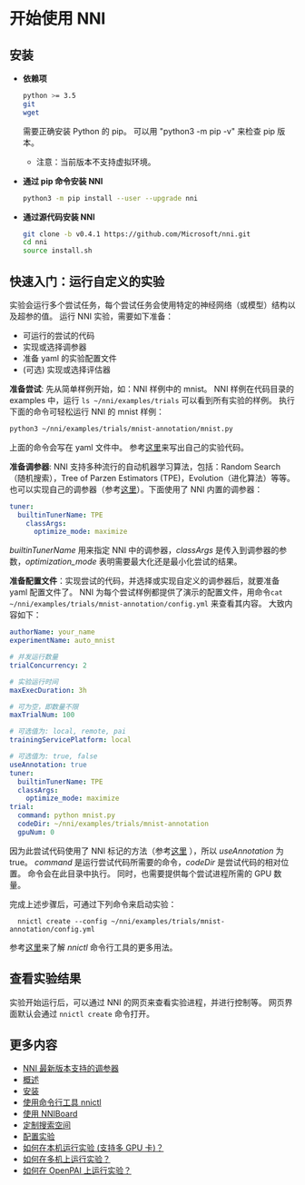 # **开始使用 NNI**

## **安装**

* **依赖项**
    
    ```bash
    python >= 3.5
    git
    wget
    ```
    
    需要正确安装 Python 的 pip。 可以用 "python3 -m pip -v" 来检查 pip 版本。
    
    * 注意：当前版本不支持虚拟环境。

* **通过 pip 命令安装 NNI**
    
    ```bash
    python3 -m pip install --user --upgrade nni
    ```

* **通过源代码安装 NNI**
    
    ```bash
    git clone -b v0.4.1 https://github.com/Microsoft/nni.git
    cd nni
    source install.sh
    ```

## **快速入门：运行自定义的实验**

实验会运行多个尝试任务，每个尝试任务会使用特定的神经网络（或模型）结构以及超参的值。 运行 NNI 实验，需要如下准备：

* 可运行的尝试的代码
* 实现或选择调参器
* 准备 yaml 的实验配置文件
* (可选) 实现或选择评估器

**准备尝试**: 先从简单样例开始，如：NNI 样例中的 mnist。 NNI 样例在代码目录的 examples 中，运行 `ls ~/nni/examples/trials` 可以看到所有实验的样例。 执行下面的命令可轻松运行 NNI 的 mnist 样例：

```bash
python3 ~/nni/examples/trials/mnist-annotation/mnist.py
```

上面的命令会写在 yaml 文件中。 参考[这里](howto_1_WriteTrial.md)来写出自己的实验代码。

**准备调参器**: NNI 支持多种流行的自动机器学习算法，包括：Random Search（随机搜索），Tree of Parzen Estimators (TPE)，Evolution（进化算法）等等。 也可以实现自己的调参器（参考[这里](howto_2_CustomizedTuner.md)）。下面使用了 NNI 内置的调参器：

```yaml
tuner:
  builtinTunerName: TPE
    classArgs:
      optimize_mode: maximize
```

*builtinTunerName* 用来指定 NNI 中的调参器，*classArgs* 是传入到调参器的参数，*optimization_mode* 表明需要最大化还是最小化尝试的结果。

**准备配置文件**：实现尝试的代码，并选择或实现自定义的调参器后，就要准备 yaml 配置文件了。 NNI 为每个尝试样例都提供了演示的配置文件，用命令`cat ~/nni/examples/trials/mnist-annotation/config.yml` 来查看其内容。 大致内容如下：

```yaml
authorName: your_name
experimentName: auto_mnist

# 并发运行数量
trialConcurrency: 2

# 实验运行时间
maxExecDuration: 3h

# 可为空，即数量不限
maxTrialNum: 100

# 可选值为: local, remote, pai
trainingServicePlatform: local

# 可选值为: true, false  
useAnnotation: true
tuner:
  builtinTunerName: TPE
  classArgs:
    optimize_mode: maximize
trial:
  command: python mnist.py
  codeDir: ~/nni/examples/trials/mnist-annotation
  gpuNum: 0
```

因为此尝试代码使用了 NNI 标记的方法（参考[这里](../tools/annotation/README.md) ），所以 *useAnnotation* 为 true。 *command* 是运行尝试代码所需要的命令，*codeDir* 是尝试代码的相对位置。 命令会在此目录中执行。 同时，也需要提供每个尝试进程所需的 GPU 数量。

完成上述步骤后，可通过下列命令来启动实验：

      nnictl create --config ~/nni/examples/trials/mnist-annotation/config.yml
    

参考[这里](NNICTLDOC.md)来了解 *nnictl* 命令行工具的更多用法。

## 查看实验结果

实验开始运行后，可以通过 NNI 的网页来查看实验进程，并进行控制等。 网页界面默认会通过 `nnictl create` 命令打开。

## 更多内容

* [NNI 最新版本支持的调参器](./HowToChooseTuner.md)
* [概述](Overview.md)
* [安装](Installation.md)
* [使用命令行工具 nnictl](NNICTLDOC.md)
* [使用 NNIBoard](WebUI.md)
* [定制搜索空间](SearchSpaceSpec.md)
* [配置实验](ExperimentConfig.md)
* [如何在本机运行实验 (支持多 GPU 卡)？](tutorial_1_CR_exp_local_api.md)
* [如何在多机上运行实验？](tutorial_2_RemoteMachineMode.md)
* [如何在 OpenPAI 上运行实验？](PAIMode.md)